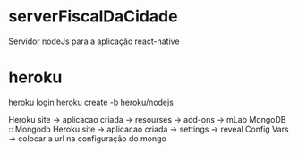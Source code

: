 # serverFiscalDaCidade
Servidor nodeJs para a aplicação react-native 

# heroku 
heroku login
heroku create <nome-aplicacao> -b heroku/nodejs

Heroku site -> aplicacao criada -> resourses -> add-ons -> mLab MongoDB :: Mongodb
Heroku site -> aplicacao criada -> settings -> reveal Config Vars -> colocar a url na configuração do mongo